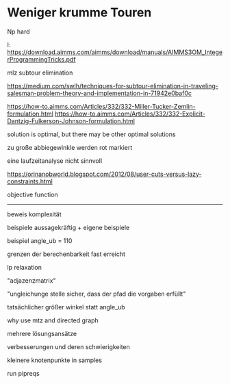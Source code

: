 # Weniger krumme Touren

Np hard

I: https://download.aimms.com/aimms/download/manuals/AIMMS3OM_IntegerProgrammingTricks.pdf

mlz subtour elimination

https://medium.com/swlh/techniques-for-subtour-elimination-in-traveling-salesman-problem-theory-and-implementation-in-71942e0baf0c

https://how-to.aimms.com/Articles/332/332-Miller-Tucker-Zemlin-formulation.html
https://how-to.aimms.com/Articles/332/332-Explicit-Dantzig-Fulkerson-Johnson-formulation.html

solution is optimal, but there may be other optimal solutions

zu große abbiegewinkle werden rot markiert

eine laufzeitanalyse nicht sinnvoll

https://orinanobworld.blogspot.com/2012/08/user-cuts-versus-lazy-constraints.html

objective function

-----

beweis komplexität

beispiele aussagekräftig + eigene beispiele

beispiel angle_ub = 110

grenzen der berechenbarkeit fast erreicht

lp relaxation

"adjazenzmatrix"

"ungleichunge stelle sicher, dass der pfad die vorgaben erfüllt"

tatsächlicher größer winkel statt angle_ub

why use mtz and directed graph

mehrere lösungsansätze

verbesserungen und deren schwierigkeiten

kleinere knotenpunkte in samples

run pipreqs
